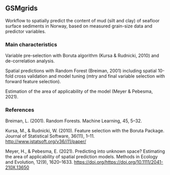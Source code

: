 ## GSMgrids

Workflow to spatially predict the content of mud (silt and clay) of seafloor surface sediments in Norway, based on measured grain-size data and predictor variables.

### Main characteristics

Variable pre-selection with Boruta algorithm (Kursa & Rudnicki, 2010) and de-correlation analysis.

Spatial predictions with Random Forest (Breiman, 2001) including spatial 10-fold cross validation and model tuning (mtry and final variable selection with forward feature selection).

Estimation of the area of applicability of the model (Meyer & Pebesma, 2021).

### References

Breiman, L. (2001). Random Forests. Machine Learning, 45, 5–32.

Kursa, M., & Rudnicki, W. (2010). Feature selection with the Boruta Package. Journal of Statistical Software, 36(11), 1–11. http://www.jstatsoft.org/v36/i11/paper/

Meyer, H., & Pebesma, E. (2021). Predicting into unknown space? Estimating the area of applicability of spatial prediction models. Methods in Ecology and Evolution, 12(9), 1620–1633. https://doi.org/https://doi.org/10.1111/2041-210X.13650
